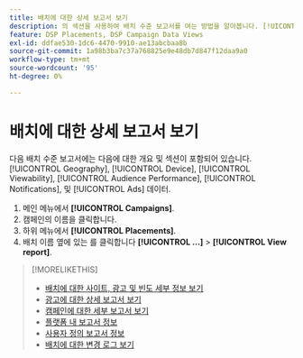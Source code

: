 ```yaml
---
title: 배치에 대한 상세 보고서 보기
description: 의 섹션을 사용하여 배치 수준 보고서를 여는 방법을 알아봅니다. [!UICONTROL Geography], [!UICONTROL Device], [!UICONTROL Viewability], [!UICONTROL Audience Performance], [!UICONTROL Notifications], 및 [!UICONTROL Ads] 데이터.
feature: DSP Placements, DSP Campaign Data Views
exl-id: ddfae530-1dc6-4470-9910-ae13abcbaa8b
source-git-commit: 1a98b3ba7c37a768825e9e48db7d847f12daa9a0
workflow-type: tm+mt
source-wordcount: '95'
ht-degree: 0%

---
```


# 배치에 대한 상세 보고서 보기

다음 <!--legacy --> 배치 수준 보고서에는 다음에 대한 개요 및 섹션이 포함되어 있습니다. [!UICONTROL Geography], [!UICONTROL Device], [!UICONTROL Viewability], [!UICONTROL Audience Performance], [!UICONTROL Notifications], 및 [!UICONTROL Ads] 데이터.

1. 메인 메뉴에서 **[!UICONTROL Campaigns]**.
1. 캠페인의 이름을 클릭합니다.
1. 하위 메뉴에서 **[!UICONTROL Placements]**.
1. 배치 이름 옆에 있는 를 클릭합니다  **[!UICONTROL ...]** > **[!UICONTROL View report]**.

>[!MORELIKETHIS]
>
>* [배치에 대한 사이트, 광고 및 빈도 세부 정보 보기](/help/dsp/campaign-management/reports/placement-details-view.md)
>* [광고에 대한 상세 보고서 보기](/help/dsp/campaign-management/ads/ad-view-report.md)
>* [캠페인에 대한 세부 보고서 보기](/help/dsp/campaign-management/campaigns/campaign-view-report.md)
>* [플랫폼 내 보고서 정보](/help/dsp/campaign-management/reports/campaign-reports-about.md)
>* [사용자 정의 보고서 정보](/help/dsp/reports/report-about.md)
>* [배치에 대한 변경 로그 보기](placement-change-log.md)

